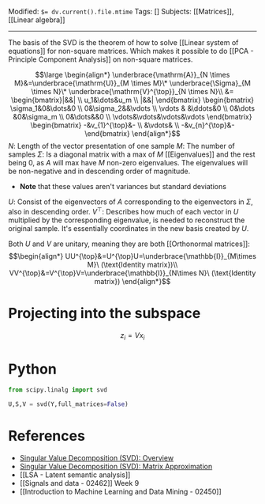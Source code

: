 Modified: `$= dv.current().file.mtime`
Tags: []
Subjects: [[Matrices]], [[Linear algebra]]
****

The basis of the SVD is the theorem of how to solve [[Linear system of equations]] for non-square matrices.
Which makes it possible to do [[PCA - Principle Component Analysis]] on non-square matrices.

$$\large \begin{align*}
\underbrace{\mathrm{A}}_{N \times M}&=\underbrace{\mathrm{U}}_{M \times M}\* \underbrace{\Sigma}_{M \times N}\* \underbrace{\mathrm{V}^{\top}}_{N \times N}\\
&=
\begin{bmatrix}|&&| \\ u_1&\dots&u_m \\ |&&| \end{bmatrix}
\begin{bmatrix}
\sigma_1&0&\dots&0 \\
0&\sigma_2&&\vdots \\ 
\vdots & &\ddots&0 \\ 
0&\dots &0&\sigma_m \\ 
0&\dots&&0 \\ 
\vdots&\vdots&\vdots&\vdots
\end{bmatrix}
\begin{bmatrix}
-&v_{1}^{\top}&- \\ 
&\vdots& \\ 
-&v_{n}^{\top}&-
\end{bmatrix}
\end{align*}$$
$N:$ Length of the vector presentation of one sample
$M:$ The number of samples
$\Sigma:$ Is a diagonal matrix with a max of $M$ [[Eigenvalues]] and the rest being 0, as $A$ will max have $M$ non-zero eigenvalues. The eigenvalues will be non-negative and in descending order of magnitude. 
- **Note** that these values aren't variances but standard deviations

$U:$ Consist of the eigenvectors of $A$ corresponding to the eigenvectors in $\Sigma$, also in descending order.
$V^{\top}:$ Describes how much of each vector in $U$ multiplied by the corresponding eigenvalue, is needed to reconstruct the original sample. It's essentially coordinates in the new basis created by $U$.

Both $U$ and $V$ are unitary, meaning they are both [[Orthonormal matrices]]:
$$\begin{align*}
UU^{\top}&=U^{\top}U=\underbrace{\mathbb{I}}_{M\times M}\ (\text{Identity matrix})\\
VV^{\top}&=V^{\top}V=\underbrace{\mathbb{I}}_{N\times N}\ (\text{Identity matrix})
\end{align*}$$

# Projecting into the subspace
$$z_{i}=Vx_{i}$$

# Python

```Python
from scipy.linalg import svd

U,S,V = svd(Y,full_matrices=False)
```

# References
- [Singular Value Decomposition (SVD): Overview](https://www.youtube.com/watch?v=gXbThCXjZFM)
- [Singular Value Decomposition (SVD): Matrix Approximation](https://www.youtube.com/watch?v=xy3QyyhiuY4)
- [[LSA - Latent semantic analysis]]
- [[Signals and data - 02462]] Week 9
- [[Introduction to Machine Learning and Data Mining - 02450]]